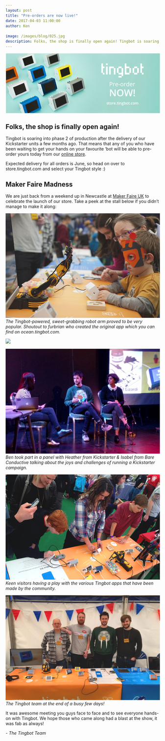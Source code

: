 ```yaml
---
layout: post
title: "Pre-orders are now live!"
date: 2017-04-03 11:00:00
author: Ken

image: /images/blog/025.jpg
description: Folks, the shop is finally open again! Tingbot is soaring into phase 2 of production after the delivery of our Kickstarter units a few months ago. 
---
```


![](/images/blog/025-1.jpg)


## Folks, the shop is finally open again!

Tingbot is soaring into phase 2 of production after the delivery of our Kickstarter units a few months ago. That means that any of you who have been waiting to get your hands on your favourite ‘bot will be able to pre-order yours today from our [online store](//store.tingbot.com/).

Expected delivery for all orders is June, so head on over to store.tingbot.com and select your Tingbot style :)


## Maker Faire Madness

We are just back from a weekend up in Newcastle at [Maker Faire UK](//www.makerfaireuk.com/) to celebrate the launch of our store. Take a peek at the stall below if you didn’t manage to make it along:

![](/images/blog/025-2.jpg)
*The Tingbot-powered, sweet-grabbing robot arm proved to be very popular. Shoutout to furbrian who created the original app which you can find on ocean.tingbot.com.*

![](/images/blog/xx.jpg)

![](/images/blog/025-4.jpg)
*Ben took part in a panel with Heather from Kickstarter & Isabel from Bare Conductive talking about the joys and challenges of running a Kickstarter campaign.*

![](/images/blog/025-5.jpg)
*Keen visitors having a play with the various Tingbot apps that have been made by the community.*

![](/images/blog/025-6.jpg)
*The Tingbot team at the end of a busy few days!*


It was awesome meeting you guys face to face and to see everyone hands-on with Tingbot. We hope those who came along had a blast at the show, it was fab as always!

*- The Tingbot Team*